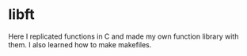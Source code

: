 # libft
Here I replicated functions in C and made my own function library with them. I also learned how to make makefiles.
